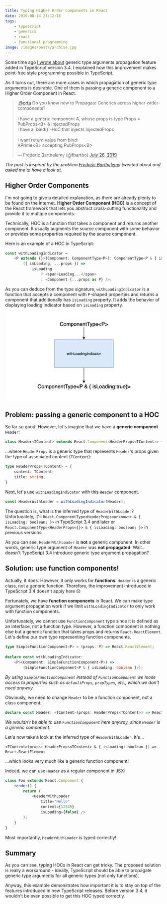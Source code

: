 ```yaml
---
title: Typing Higher Order Components in React
date: 2019-08-14 23:12:18
tags:
    - typescript
    - generics
    - react
    - functional programming
image: /images/posts/archive.jpg
---
```


Some time ago [I wrote about](https://codewithstyle.info/TypeScript-3-4-hidden-gem-propagated-generic-type-arguments/) generic type arguments propagation feature added in TypeScript version 3.4. I explained how this improvement makes point-free style programming possible in TypeScript. 

As it turns out, there are more cases in which propagation of generic type arguments is desirable. One of them is passing a generic component to a Higher Order Component in React.

<blockquote class="twitter-tweet"><p lang="en" dir="ltr">.<a href="https://twitter.com/orta?ref_src=twsrc%5Etfw">@orta</a> Do you know how to Propagate Generics across higher-order-components?<br><br>I have a generic component A, whose props is type Props = PubProps&lt;B&gt; &amp; InjectedProps<br>I have a `bind()`-HoC that injects InjectedProps<br><br>I want return value from bind:<br>APrime&lt;B&gt; accepting PubProps&lt;B&gt;</p>&mdash; Frederic Barthelemy (@fbartho) <a href="https://twitter.com/fbartho/status/1154542230641623040?ref_src=twsrc%5Etfw">July 26, 2019</a></blockquote> <script async src="https://platform.twitter.com/widgets.js" charset="utf-8"></script>

_The post is inspired by the problem [Frederic Barthelemy](https://twitter.com/fbartho) tweeted about and asked me to have a look at._

## Higher Order Components

I'm not going to give a detailed explanation, as there are already plenty to be found on the internet. **Higher Order Component (HOC)** is a concept of the React framework that lets you abstract cross-cutting functionality and provide it to multiple components.

Technically, HOC is a function that takes a component and returns another component. It usually augments the source component with some behavior or provides some properties required by the source component.

Here is an example of a HOC in TypeScript:

```typescript
const withLoadingIndicator = 
    <P extends {}>(Component: ComponentType<P>): ComponentType<P & { isLoading: boolean }> => 
        ({ isLoading, ...props }) =>
            isLoading 
                ? <span>Loading...</span> 
                : <Component {...props as P} />;
```

As you can deduce from the type signature, `withLoadingIndicator` is a function that accepts a component with `P`-shaped properties and returns a component that additionally has `isLoading` property. It adds the behavior of displaying loading indicator based on `isLoading` property.

![HOC type](/images/posts/hoc.png)

## Problem: passing a generic component to a HOC

So far so good. However, let's imagine that we have a **generic component** `Header`:

```typescript
class Header<TContent> extends React.Component<HeaderProps<TContent>> { }
```

...where `HeaderProps` is a generic type that represents `Header`'s props given the type of associated content (`TContent`):

```typescript
type HeaderProps<TContent> = {
    content: TContent;
    title: string;
}
```

Next, let's use `withLoadingIndicator` with this `Header` component.

```typescript
const HeaderWithLoader = withLoadingIndicator(Header);
```

The question is, what is the inferred type of `HeaderWithLoader`? Unfortunately, it's `React.ComponentType<HeaderProps<unknown> & { isLoading: boolean; }>` in TypeScript 3.4 and later or `React.ComponentType<HeaderProps<{}> & { isLoading: boolean; }>` in previous versions. 

As you can see, `HeaderWithLoader` is **not** a generic component. In other words, generic type argument of `Header` was **not propagated**. Wait... doesn't TypeScript 3.4 introduce generic type argument propagation?

## Solution: use function components!

Actually, it does. However, it only works for **functions**. `Header` is a generic class, not a generic function. Therefore, the improvement introduced in TypeScript 3.4 doesn't apply here ☹️

Fortunately, we have **function components** in React. We can make type argument propagation work if we limit `withLoadingIndicator` to only work with function components.

Unfortunately, we cannot use `FunctionComponent` type since it is defined as an interface, not a function type. However, a function component is nothing else but a generic function that takes props and returns `React.ReactElement`. Let's define our own type representing function components.

```typescript
type SimpleFunctionComponent<P> = (props: P) => React.ReactElement;

declare const withLoadingIndicator: 
    <P>(Component: SimpleFunctionComponent<P>) => 
        (SimpleFunctionComponent<P & { isLoading: boolean }>);
```

_By using `SimpleFunctionComponent` instead of `FunctionComponent` we loose access to properties such as `defaultProps`, `propTypes`, etc., which we don't need anyway._

Obviously, we need to change `Header` to be a function component, not a class component:

```typescript
declare const Header: <TContent>(props: HeaderProps<TContent>) => React.ReactElement;
```

_We wouldn't be able to use `FunctionComponent` here anyway, since `Header` is a generic component_.

Let's now take a look at the inferred type of `HeaderWithLoader`. It's...

```
<TContent>(props: HeaderProps<TContent> & { isLoading: boolean }) => React.ReactElement
```

...which looks very much like a generic function component!

Indeed, we can use `Header` as a regular component in JSX:

```typescript
class Foo extends React.Component {
    render() {
        return (
            <HeaderWithLoader 
                title="Hello" 
                content={12345} 
                isLoading={false} />
        );
    }
}
```

Most importantly, `HeaderWithLoader` is typed correctly!

## Summary

As you can see, typing HOCs in React can get tricky. The proposed solution is really a workaround - ideally, TypeScript should be able to propagate generic type arguments for all generic types (not only functions). 

Anyway, this example demonstrates how important it is to stay on top of the features introduced in new TypeScript releases. Before version 3.4, it wouldn't be even possible to get this HOC typed correctly.